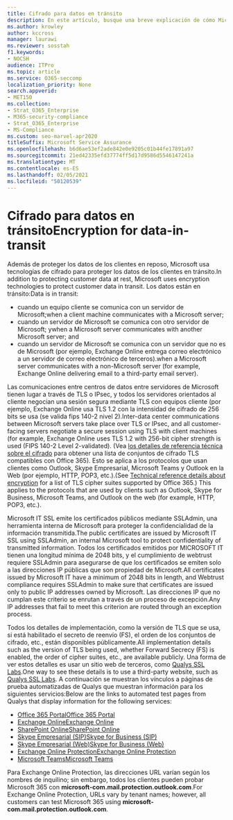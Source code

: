 ```yaml
---
title: Cifrado para datos en tránsito
description: En este artículo, busque una breve explicación de cómo Microsoft cifra los datos de clientes de Microsoft 365 en tránsito.
ms.author: krowley
author: kccross
manager: laurawi
ms.reviewer: sosstah
f1.keywords:
- NOCSH
audience: ITPro
ms.topic: article
ms.service: O365-seccomp
localization_priority: None
search.appverid:
- MET150
ms.collection:
- Strat_O365_Enterprise
- M365-security-compliance
- Strat_O365_Enterprise
- MS-Compliance
ms.custom: seo-marvel-apr2020
titleSuffix: Microsoft Service Assurance
ms.openlocfilehash: b6d6ae53ef2ade842e0e9205c01b44fe17891a97
ms.sourcegitcommit: 21ed42335efd37774ff5d17d9586d5546147241a
ms.translationtype: MT
ms.contentlocale: es-ES
ms.lasthandoff: 02/05/2021
ms.locfileid: "50120539"
---
```

# <a name="encryption-for-data-in-transit"></a><span data-ttu-id="22ff6-103">Cifrado para datos en tránsito</span><span class="sxs-lookup"><span data-stu-id="22ff6-103">Encryption for data-in-transit</span></span>

<span data-ttu-id="22ff6-104">Además de proteger los datos de los clientes en reposo, Microsoft usa tecnologías de cifrado para proteger los datos de los clientes en tránsito.</span><span class="sxs-lookup"><span data-stu-id="22ff6-104">In addition to protecting customer data at rest, Microsoft uses encryption technologies to protect customer data in transit.</span></span> <span data-ttu-id="22ff6-105">Los datos están en tránsito:</span><span class="sxs-lookup"><span data-stu-id="22ff6-105">Data is in transit:</span></span>

- <span data-ttu-id="22ff6-106">cuando un equipo cliente se comunica con un servidor de Microsoft;</span><span class="sxs-lookup"><span data-stu-id="22ff6-106">when a client machine communicates with a Microsoft server;</span></span>
- <span data-ttu-id="22ff6-107">cuando un servidor de Microsoft se comunica con otro servidor de Microsoft; y</span><span class="sxs-lookup"><span data-stu-id="22ff6-107">when a Microsoft server communicates with another Microsoft server; and</span></span>
- <span data-ttu-id="22ff6-108">cuando un servidor de Microsoft se comunica con un servidor que no es de Microsoft (por ejemplo, Exchange Online entrega correo electrónico a un servidor de correo electrónico de terceros).</span><span class="sxs-lookup"><span data-stu-id="22ff6-108">when a Microsoft server communicates with a non-Microsoft server (for example, Exchange Online delivering email to a third-party email server).</span></span>

<span data-ttu-id="22ff6-109">Las comunicaciones entre centros de datos entre servidores de Microsoft tienen lugar a través de TLS o IPsec, y todos los servidores orientados al cliente negocian una sesión segura mediante TLS con equipos cliente (por ejemplo, Exchange Online usa TLS 1.2 con la intensidad de cifrado de 256 bits se usa (se valida fips 140-2 nivel 2).</span><span class="sxs-lookup"><span data-stu-id="22ff6-109">Inter-data center communications between Microsoft servers take place over TLS or IPsec, and all customer-facing servers negotiate a secure session using TLS with client machines (for example, Exchange Online uses TLS 1.2 with 256-bit cipher strength is used (FIPS 140-2 Level 2-validated).</span></span> <span data-ttu-id="22ff6-110">(Vea [los detalles de referencia técnica sobre el cifrado](/microsoft-365/compliance/technical-reference-details-about-encryption) para obtener una lista de conjuntos de cifrado TLS compatibles con Office 365). Esto se aplica a los protocolos que usan clientes como Outlook, Skype Empresarial, Microsoft Teams y Outlook en la Web (por ejemplo, HTTP, POP3, etc.).</span><span class="sxs-lookup"><span data-stu-id="22ff6-110">(See [Technical reference details about encryption](/microsoft-365/compliance/technical-reference-details-about-encryption) for a list of TLS cipher suites supported by Office 365.) This applies to the protocols that are used by clients such as Outlook, Skype for Business, Microsoft Teams, and Outlook on the web (for example, HTTP, POP3, etc.).</span></span>

<span data-ttu-id="22ff6-111">Microsoft IT SSL emite los certificados públicos mediante SSLAdmin, una herramienta interna de Microsoft para proteger la confidencialidad de la información transmitida.</span><span class="sxs-lookup"><span data-stu-id="22ff6-111">The public certificates are issued by Microsoft IT SSL using SSLAdmin, an internal Microsoft tool to protect confidentiality of transmitted information.</span></span> <span data-ttu-id="22ff6-112">Todos los certificados emitidos por MICROSOFT IT tienen una longitud mínima de 2048 bits, y el cumplimiento de webtrust requiere SSLAdmin para asegurarse de que los certificados se emiten solo a las direcciones IP públicas que son propiedad de Microsoft.</span><span class="sxs-lookup"><span data-stu-id="22ff6-112">All certificates issued by Microsoft IT have a minimum of 2048 bits in length, and Webtrust compliance requires SSLAdmin to make sure that certificates are issued only to public IP addresses owned by Microsoft.</span></span> <span data-ttu-id="22ff6-113">Las direcciones IP que no cumplan este criterio se enrutan a través de un proceso de excepción.</span><span class="sxs-lookup"><span data-stu-id="22ff6-113">Any IP addresses that fail to meet this criterion are routed through an exception process.</span></span>

<span data-ttu-id="22ff6-114">Todos los detalles de implementación, como la versión de TLS que se usa, si está habilitado el secreto de reenvío (FS), el orden de los conjuntos de cifrado, etc., están disponibles públicamente.</span><span class="sxs-lookup"><span data-stu-id="22ff6-114">All implementation details such as the version of TLS being used, whether Forward Secrecy (FS) is enabled, the order of cipher suites, etc., are available publicly.</span></span> <span data-ttu-id="22ff6-115">Una forma de ver estos detalles es usar un sitio web de terceros, como [Qualys SSL Labs](https://www.ssllabs.com).</span><span class="sxs-lookup"><span data-stu-id="22ff6-115">One way to see these details is to use a third-party website, such as [Qualys SSL Labs](https://www.ssllabs.com).</span></span> <span data-ttu-id="22ff6-116">A continuación se muestran los vínculos a páginas de prueba automatizadas de Qualys que muestran información para los siguientes servicios:</span><span class="sxs-lookup"><span data-stu-id="22ff6-116">Below are the links to automated test pages from Qualys that display information for the following services:</span></span>

- [<span data-ttu-id="22ff6-117">Office 365 Portal</span><span class="sxs-lookup"><span data-stu-id="22ff6-117">Office 365 Portal</span></span>](https://www.ssllabs.com/ssltest/analyze.html?d=portal.office.com&hideResults=on)
- [<span data-ttu-id="22ff6-118">Exchange Online</span><span class="sxs-lookup"><span data-stu-id="22ff6-118">Exchange Online</span></span>](https://www.ssllabs.com/ssltest/analyze.html?d=outlook.office365.com&hideResults=on)
- [<span data-ttu-id="22ff6-119">SharePoint Online</span><span class="sxs-lookup"><span data-stu-id="22ff6-119">SharePoint Online</span></span>](https://www.ssllabs.com/ssltest/analyze.html?d=microsoft-my.sharepoint.com&hideResults=on)
- [<span data-ttu-id="22ff6-120">Skype Empresarial (SIP)</span><span class="sxs-lookup"><span data-stu-id="22ff6-120">Skype for Business (SIP)</span></span>](https://www.ssllabs.com/ssltest/analyze.html?d=sipdir.online.lync.com)
- [<span data-ttu-id="22ff6-121">Skype Empresarial (Web)</span><span class="sxs-lookup"><span data-stu-id="22ff6-121">Skype for Business (Web)</span></span>](https://www.ssllabs.com/ssltest/analyze.html?d=webdir.online.lync.com&hideResults=on)
- [<span data-ttu-id="22ff6-122">Exchange Online Protection</span><span class="sxs-lookup"><span data-stu-id="22ff6-122">Exchange Online Protection</span></span>](https://ssl-tools.net/mailservers/microsoft-com.mail.protection.outlook.com)
- [<span data-ttu-id="22ff6-123">Microsoft Teams</span><span class="sxs-lookup"><span data-stu-id="22ff6-123">Microsoft Teams</span></span>](https://www.ssllabs.com/ssltest/analyze.html?d=teams.microsoft.com&latest)

<span data-ttu-id="22ff6-124">Para Exchange Online Protection, las direcciones URL varían según los nombres de inquilino; sin embargo, todos los clientes pueden probar Microsoft 365 con **microsoft-com.mail.protection.outlook.com**.</span><span class="sxs-lookup"><span data-stu-id="22ff6-124">For Exchange Online Protection, URLs vary by tenant names; however, all customers can test Microsoft 365 using **microsoft-com.mail.protection.outlook.com**.</span></span>
